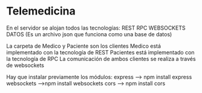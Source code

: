 # Telemedicina
En el servidor se alojan todos las tecnologías:
REST
RPC
WEBSOCKETS
DATOS (Es un archivo json que funciona como una base de datos)

La carpeta de Medico y Paciente son los clientes
Medico está implementado con la tecnología de REST
Pacientes está implementado con la tecnología de RPC
La comunicación de ambos clientes se realiza a través de websockets

Hay que instalar previamente los módulos:
express --> npm install express
websockets -->npm install websockets
cors --> npm install cors
